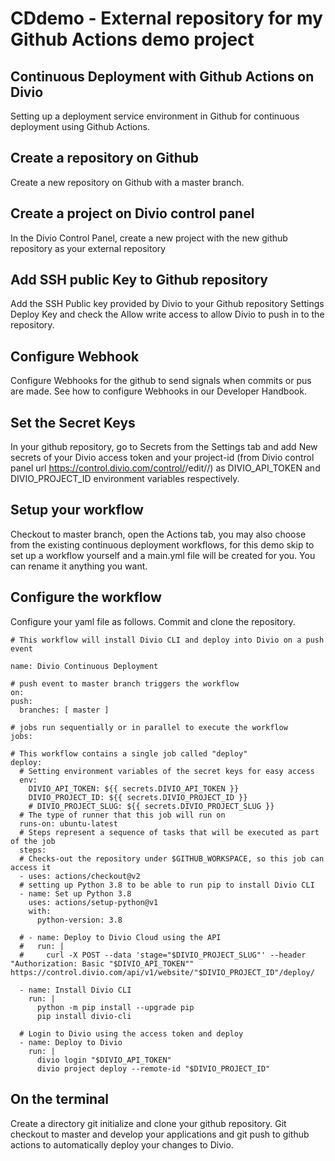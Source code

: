 # CDdemo - External repository for my Github Actions demo project

Continuous Deployment with Github Actions on Divio
--------------------------------------------------
Setting up a deployment service environment in Github for continuous deployment using Github Actions.
 
Create a repository on Github
-----------------------------
Create a new repository on Github with a master branch.

Create a project on Divio control panel
---------------------------------------
In the Divio Control Panel, create a new project with the new github repository as your external repository 

Add SSH public Key to Github repository
---------------------------------------
Add the SSH Public key provided by Divio to your Github repository Settings Deploy Key and check the Allow write access to allow Divio to push in to the repository.

Configure Webhook
-----------------
Configure Webhooks for the github to send signals when commits or pus are made. See how to configure Webhooks in our Developer Handbook.

Set the Secret Keys
-------------------
In your github repository, go to Secrets from the Settings tab and add New secrets of your Divio access token and your project-id (from Divio control panel url  https://control.divio.com/control/<organisation-id>/edit/<project-id>/) as DIVIO_API_TOKEN and DIVIO_PROJECT_ID environment variables respectively.

Setup your workflow
-------------------
Checkout to master branch, open the Actions tab, you may also choose from the existing continuous deployment workflows, for this demo skip to set up a workflow yourself and a main.yml file will be created for you. You can rename it anything you want. 

Configure the workflow 
-----------------------
Configure your yaml file as follows. Commit and clone the repository.

    # This workflow will install Divio CLI and deploy into Divio on a push event
    
    name: Divio Continuous Deployment
    
    # push event to master branch triggers the workflow
    on:
    push:
      branches: [ master ]
    
    # jobs run sequentially or in parallel to execute the workflow
    jobs:
    
    # This workflow contains a single job called "deploy"
    deploy:
      # Setting environment variables of the secret keys for easy access
      env:
        DIVIO_API_TOKEN: ${{ secrets.DIVIO_API_TOKEN }}
        DIVIO_PROJECT_ID: ${{ secrets.DIVIO_PROJECT_ID }}  
        # DIVIO_PROJECT_SLUG: ${{ secrets.DIVIO_PROJECT_SLUG }}
      # The type of runner that this job will run on
      runs-on: ubuntu-latest
      # Steps represent a sequence of tasks that will be executed as part of the job
      steps:
      # Checks-out the repository under $GITHUB_WORKSPACE, so this job can access it
      - uses: actions/checkout@v2
      # setting up Python 3.8 to be able to run pip to install Divio CLI
      - name: Set up Python 3.8
        uses: actions/setup-python@v1
        with:
          python-version: 3.8
    
      # - name: Deploy to Divio Cloud using the API
      #   run: |
      #     curl -X POST --data 'stage="$DIVIO_PROJECT_SLUG"' --header "Authorization: Basic "$DIVIO_API_TOKEN"" https://control.divio.com/api/v1/website/"$DIVIO_PROJECT_ID"/deploy/
  
      - name: Install Divio CLI
        run: |
          python -m pip install --upgrade pip
          pip install divio-cli
  
      # Login to Divio using the access token and deploy
      - name: Deploy to Divio
        run: |
          divio login "$DIVIO_API_TOKEN"
          divio project deploy --remote-id "$DIVIO_PROJECT_ID"


On the terminal
---------------
Create a directory git initialize and clone your github repository.
Git checkout to master and develop your applications and git push to github actions to automatically deploy your changes to Divio.

